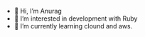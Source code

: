 - 👋 Hi, I’m Anurag
- 👀 I’m interested in development with Ruby
- 🌱 I’m currently learning clound and aws.

<!---
manurag07/manurag07 is a ✨ special ✨ repository because its `README.md` (this file) appears on your GitHub profile.
You can click the Preview link to take a look at your changes.
--->
